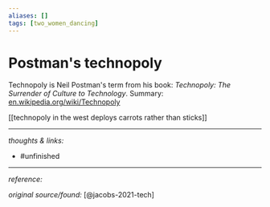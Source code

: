 ```yaml
---
aliases: []
tags: [two_women_dancing]
---
```


# Postman's technopoly

Technopoly is Neil Postman's term from his book: _Technopoly: The Surrender of Culture to Technology_. Summary: [en.wikipedia.org/wiki/Technopoly](https://en.wikipedia.org/wiki/Technopoly)



[[technopoly in the west deploys carrots rather than sticks]]

---

_thoughts & links:_



- #unfinished 

---

_reference:_ 

_original source/found:_ [@jacobs-2021-tech]